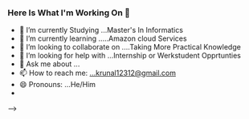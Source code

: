 ### Here Is What I'm Working On  👋






- 🔭 I’m currently Studying ...Master's In Informatics
- 🌱 I’m currently learning .....Amazon cloud  Services
- 👯 I’m looking to collaborate on ....Taking More Practical Knowledge
- 🤔 I’m looking for help with ...Internship  or Werkstudent Opprtunties
- 💬 Ask me about ...
- 📫 How to reach me: ...krunal12312@gmail.com
- 😄 Pronouns: ...He/Him
- 
-->
